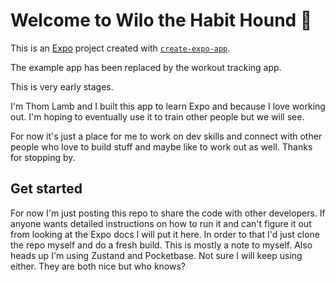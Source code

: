 # Welcome to Wilo the Habit Hound  👋

This is an [Expo](https://expo.dev) project created with [`create-expo-app`](https://www.npmjs.com/package/create-expo-app).

The example app has been replaced by the workout tracking app. 

This is very early stages. 

I'm Thom Lamb and I built this app to learn Expo and because I love working out. I'm hoping to eventually use it to train other people but we will see. 

For now it's just a place for me to work on dev skills and connect with other people who love to build stuff and maybe like to work out as well. 
Thanks for stopping by. 


## Get started

For now I'm just posting this repo to share the code with other developers. If anyone wants detailed instructions on how to run it and can't figure it out from looking at the Expo docs I will put it here. 
In order to that I'd just clone the repo myself and do a fresh build. This is mostly a note to myself. 
Also heads up I'm using Zustand and Pocketbase. Not sure I will keep using either. They are both nice but who knows? 


